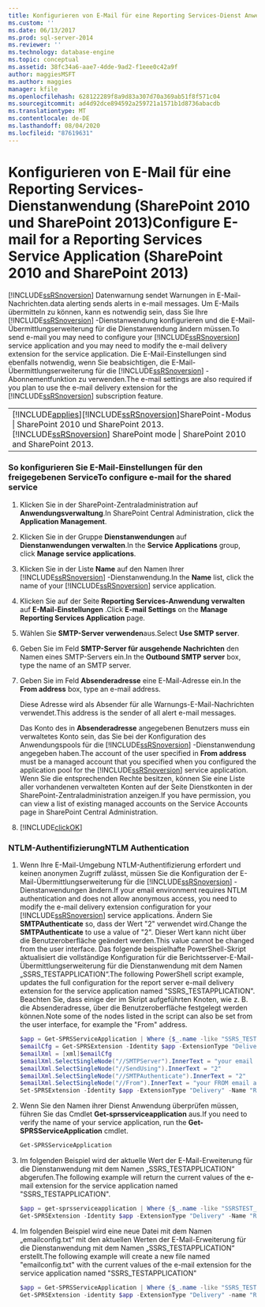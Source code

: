 ```yaml
---
title: Konfigurieren von E-Mail für eine Reporting Services-Dienst Anwendung (SharePoint 2010 und SharePoint 2013) | Microsoft-Dokumentation
ms.custom: ''
ms.date: 06/13/2017
ms.prod: sql-server-2014
ms.reviewer: ''
ms.technology: database-engine
ms.topic: conceptual
ms.assetid: 38fc34a6-aae7-4dde-9ad2-f1eee0c42a9f
author: maggiesMSFT
ms.author: maggies
manager: kfile
ms.openlocfilehash: 628122289f8a9d83a307d70a369ab51f8f571c04
ms.sourcegitcommit: ad4d92dce894592a259721a1571b1d8736abacdb
ms.translationtype: MT
ms.contentlocale: de-DE
ms.lasthandoff: 08/04/2020
ms.locfileid: "87619631"
---
```

# <a name="configure-e-mail-for-a-reporting-services-service-application-sharepoint-2010-and-sharepoint-2013"></a><span data-ttu-id="df3c1-102">Konfigurieren von E-Mail für eine Reporting Services-Dienstanwendung (SharePoint 2010 und SharePoint 2013)</span><span class="sxs-lookup"><span data-stu-id="df3c1-102">Configure E-mail for a Reporting Services Service Application (SharePoint 2010 and SharePoint 2013)</span></span>
  [!INCLUDE[ssRSnoversion](../../includes/ssrsnoversion-md.md)] <span data-ttu-id="df3c1-103">Datenwarnung sendet Warnungen in E-Mail-Nachrichten.</span><span class="sxs-lookup"><span data-stu-id="df3c1-103">data alerting sends alerts in e-mail messages.</span></span> <span data-ttu-id="df3c1-104">Um E-Mails übermitteln zu können, kann es notwendig sein, dass Sie Ihre [!INCLUDE[ssRSnoversion](../../includes/ssrsnoversion-md.md)] -Dienstanwendung konfigurieren und die E-Mail-Übermittlungserweiterung für die Dienstanwendung ändern müssen.</span><span class="sxs-lookup"><span data-stu-id="df3c1-104">To send e-mail you may need to configure your [!INCLUDE[ssRSnoversion](../../includes/ssrsnoversion-md.md)] service application and you may need to modify the e-mail delivery extension for the service application.</span></span> <span data-ttu-id="df3c1-105">Die E-Mail-Einstellungen sind ebenfalls notwendig, wenn Sie beabsichtigen, die E-Mail-Übermittlungserweiterung für die [!INCLUDE[ssRSnoversion](../../includes/ssrsnoversion-md.md)] -Abonnementfunktion zu verwenden.</span><span class="sxs-lookup"><span data-stu-id="df3c1-105">The e-mail settings are also required if you plan to use the e-mail delivery extension for the [!INCLUDE[ssRSnoversion](../../includes/ssrsnoversion-md.md)] subscription feature.</span></span>  
  
||  
|-|  
|[!INCLUDE[applies](../../includes/applies-md.md)]<span data-ttu-id="df3c1-106">[!INCLUDE[ssRSnoversion](../../includes/ssrsnoversion-md.md)]SharePoint-Modus &#124; SharePoint 2010 und SharePoint 2013.</span><span class="sxs-lookup"><span data-stu-id="df3c1-106">[!INCLUDE[ssRSnoversion](../../includes/ssrsnoversion-md.md)] SharePoint mode &#124; SharePoint 2010 and SharePoint 2013.</span></span>|  
  
### <a name="to-configure-e-mail-for-the-shared-service"></a><span data-ttu-id="df3c1-107">So konfigurieren Sie E-Mail-Einstellungen für den freigegebenen Service</span><span class="sxs-lookup"><span data-stu-id="df3c1-107">To configure e-mail for the shared service</span></span>  
  
1.  <span data-ttu-id="df3c1-108">Klicken Sie in der SharePoint-Zentraladministration auf **Anwendungsverwaltung**.</span><span class="sxs-lookup"><span data-stu-id="df3c1-108">In SharePoint Central Administration, click the **Application Management**.</span></span>  
  
2.  <span data-ttu-id="df3c1-109">Klicken Sie in der Gruppe **Dienstanwendungen** auf **Dienstanwendungen verwalten**.</span><span class="sxs-lookup"><span data-stu-id="df3c1-109">In the **Service Applications** group, click **Manage service applications**.</span></span>  
  
3.  <span data-ttu-id="df3c1-110">Klicken Sie in der Liste **Name** auf den Namen Ihrer [!INCLUDE[ssRSnoversion](../../includes/ssrsnoversion-md.md)] -Dienstanwendung.</span><span class="sxs-lookup"><span data-stu-id="df3c1-110">In the **Name** list, click the name of your [!INCLUDE[ssRSnoversion](../../includes/ssrsnoversion-md.md)] service application.</span></span>  
  
4.  <span data-ttu-id="df3c1-111">Klicken Sie auf der Seite **Reporting Services-Anwendung verwalten** auf **E-Mail-Einstellungen** .</span><span class="sxs-lookup"><span data-stu-id="df3c1-111">Click **E-mail Settings** on the **Manage Reporting Services Application** page.</span></span>  
  
5.  <span data-ttu-id="df3c1-112">Wählen Sie **SMTP-Server verwenden**aus.</span><span class="sxs-lookup"><span data-stu-id="df3c1-112">Select **Use SMTP server**.</span></span>  
  
6.  <span data-ttu-id="df3c1-113">Geben Sie im Feld **SMTP-Server für ausgehende Nachrichten** den Namen eines SMTP-Servers ein.</span><span class="sxs-lookup"><span data-stu-id="df3c1-113">In the **Outbound SMTP server** box, type the name of an SMTP server.</span></span>  
  
7.  <span data-ttu-id="df3c1-114">Geben Sie im Feld **Absenderadresse** eine E-Mail-Adresse ein.</span><span class="sxs-lookup"><span data-stu-id="df3c1-114">In the **From address** box, type an e-mail address.</span></span>  
  
     <span data-ttu-id="df3c1-115">Diese Adresse wird als Absender für alle Warnungs-E-Mail-Nachrichten verwendet.</span><span class="sxs-lookup"><span data-stu-id="df3c1-115">This address is the sender of all alert e-mail messages.</span></span>  
  
     <span data-ttu-id="df3c1-116">Das Konto des in **Absenderadresse** angegebenen Benutzers muss ein verwaltetes Konto sein, das Sie bei der Konfiguration des Anwendungspools für die [!INCLUDE[ssRSnoversion](../../includes/ssrsnoversion-md.md)] -Dienstanwendung angegeben haben.</span><span class="sxs-lookup"><span data-stu-id="df3c1-116">The account of the user specified in **From address** must be a managed account that you specified when you configured the application pool for the [!INCLUDE[ssRSnoversion](../../includes/ssrsnoversion-md.md)] service application.</span></span> <span data-ttu-id="df3c1-117">Wenn Sie die entsprechenden Rechte besitzen, können Sie eine Liste aller vorhandenen verwalteten Konten auf der Seite Dienstkonten in der SharePoint-Zentraladministration anzeigen.</span><span class="sxs-lookup"><span data-stu-id="df3c1-117">If you have permission, you can view a list of existing managed accounts on the Service Accounts page in SharePoint Central Administration.</span></span>  
  
8.  [!INCLUDE[clickOK](../../includes/clickok-md.md)]  
  
### <a name="ntlm-authentication"></a><span data-ttu-id="df3c1-118">NTLM-Authentifizierung</span><span class="sxs-lookup"><span data-stu-id="df3c1-118">NTLM Authentication</span></span>  
  
1.  <span data-ttu-id="df3c1-119">Wenn Ihre E-Mail-Umgebung NTLM-Authentifizierung erfordert und keinen anonymen Zugriff zulässt, müssen Sie die Konfiguration der E-Mail-Übermittlungserweiterung für die [!INCLUDE[ssRSnoversion](../../includes/ssrsnoversion-md.md)] -Dienstanwendungen ändern.</span><span class="sxs-lookup"><span data-stu-id="df3c1-119">If your email environment requires NTLM authentication and does not allow anonymous access, you need to modify the e-mail delivery extension configuration for your [!INCLUDE[ssRSnoversion](../../includes/ssrsnoversion-md.md)] service applications.</span></span> <span data-ttu-id="df3c1-120">Ändern Sie **SMTPAuthenticate** so, dass der Wert "2" verwendet wird.</span><span class="sxs-lookup"><span data-stu-id="df3c1-120">Change the **SMTPAuthenticate** to use a value of "2".</span></span> <span data-ttu-id="df3c1-121">Dieser Wert kann nicht über die Benutzeroberfläche geändert werden.</span><span class="sxs-lookup"><span data-stu-id="df3c1-121">This value cannot be changed from the user interface.</span></span> <span data-ttu-id="df3c1-122">Das folgende beispielhafte PowerShell-Skript aktualisiert die vollständige Konfiguration für die Berichtsserver-E-Mail-Übermittlungserweiterung für die Dienstanwendung mit dem Namen „SSRS_TESTAPPLICATION“.</span><span class="sxs-lookup"><span data-stu-id="df3c1-122">The following PowerShell script example, updates the full configuration for the report server e-mail delivery extension for the service application named "SSRS_TESTAPPLICATION".</span></span> <span data-ttu-id="df3c1-123">Beachten Sie, dass einige der im Skript aufgeführten Knoten, wie z. B. die Absenderadresse, über die Benutzeroberfläche festgelegt werden können.</span><span class="sxs-lookup"><span data-stu-id="df3c1-123">Note some of the nodes listed in the script can also be set from the user interface, for example the "From" address.</span></span>  
  
    ```powershell
    $app = Get-SPRSServiceApplication | Where {$_.name -like "SSRS_TESTAPPLICATION *"}  
    $emailCfg = Get-SPRSExtension -Identity $app -ExtensionType "Delivery" -Name "Report Server Email" | Select -ExpandProperty ConfigurationXml
    $emailXml = [xml]$emailCfg
    $emailXml.SelectSingleNode("//SMTPServer").InnerText = "your email server name"  
    $emailXml.SelectSingleNode("//SendUsing").InnerText = "2"  
    $emailXml.SelectSingleNode("//SMTPAuthenticate").InnerText = "2"  
    $emailXml.SelectSingleNode("//From").InnerText = "your FROM email address"  
    Set-SPRSExtension -Identity $app -ExtensionType "Delivery" -Name "Report Server Email" -ExtensionConfiguration $emailXml.OuterXml  
    ```  
  
2.  <span data-ttu-id="df3c1-124">Wenn Sie den Namen ihrer Dienst Anwendung überprüfen müssen, führen Sie das Cmdlet **Get-sprsserviceapplication** aus.</span><span class="sxs-lookup"><span data-stu-id="df3c1-124">If you need to verify the name of your service application, run the **Get-SPRSServiceApplication** cmdlet.</span></span>  
  
    ```powershell
    Get-SPRSServiceApplication  
    ```  
  
3.  <span data-ttu-id="df3c1-125">Im folgenden Beispiel wird der aktuelle Wert der E-Mail-Erweiterung für die Dienstanwendung mit dem Namen „SSRS_TESTAPPLICATION“ abgerufen.</span><span class="sxs-lookup"><span data-stu-id="df3c1-125">The following example will return the current values of the e-mail extension for the service application named "SSRS_TESTAPPLICATION".</span></span>  
  
    ```powershell
    $app = get-sprsserviceapplication | Where {$_.name -like "SSRSTEST_APPLICATION*"}  
    Get-SPRSExtension -Identity $app -ExtensionType "Delivery" -Name "Report Server Email" | Select -ExpandProperty ConfigurationXml  
    ```  
  
4.  <span data-ttu-id="df3c1-126">Im folgenden Beispiel wird eine neue Datei mit dem Namen „emailconfig.txt“ mit den aktuellen Werten der E-Mail-Erweiterung für die Dienstanwendung mit dem Namen „SSRS_TESTAPPLICATION“ erstellt.</span><span class="sxs-lookup"><span data-stu-id="df3c1-126">The following example will create a new file named "emailconfig.txt" with the current values of the e-mail extension for the service application named "SSRS_TESTAPPLICATION"</span></span>  
  
    ```powershell
    $app = Get-SPRSServiceApplication | Where {$_.name -like "SSRS_TESTAPPLICATION*"}  
    Get-SPRSExtension -identity $app -ExtensionType "Delivery" -name "Report Server Email" | Select -ExpandProperty ConfigurationXml | Out-File c:\emailconfig.txt  
    ```
